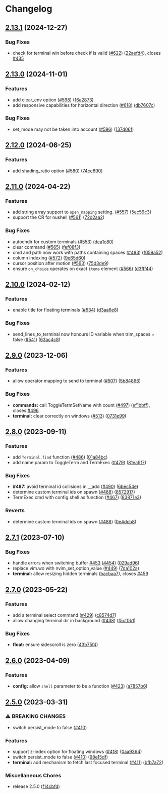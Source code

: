 # Changelog

## [2.13.1](https://github.com/akinsho/toggleterm.nvim/compare/v2.13.0...v2.13.1) (2024-12-27)


### Bug Fixes

* check for terminal win before check if is valid ([#622](https://github.com/akinsho/toggleterm.nvim/issues/622)) ([22aefd4](https://github.com/akinsho/toggleterm.nvim/commit/22aefd4445570ae2a0145aeeb6388caa88dfd7af)), closes [#435](https://github.com/akinsho/toggleterm.nvim/issues/435)

## [2.13.0](https://github.com/akinsho/toggleterm.nvim/compare/v2.12.0...v2.13.0) (2024-11-01)


### Features

* add clear_env option ([#598](https://github.com/akinsho/toggleterm.nvim/issues/598)) ([16a2873](https://github.com/akinsho/toggleterm.nvim/commit/16a2873e674b17b67a399db657c359e0a0c906ff))
* add responsive capabilities for horizontal direction ([#618](https://github.com/akinsho/toggleterm.nvim/issues/618)) ([db7607c](https://github.com/akinsho/toggleterm.nvim/commit/db7607c436589b395d8a1850e0ae22c8e51a5315))


### Bug Fixes

* set_mode may not be taken into account ([#596](https://github.com/akinsho/toggleterm.nvim/issues/596)) ([137d06f](https://github.com/akinsho/toggleterm.nvim/commit/137d06fb103952a0fb567882bb8527e2f92d327d))

## [2.12.0](https://github.com/akinsho/toggleterm.nvim/compare/v2.11.0...v2.12.0) (2024-06-25)


### Features

* add shading_ratio option ([#580](https://github.com/akinsho/toggleterm.nvim/issues/580)) ([74ce690](https://github.com/akinsho/toggleterm.nvim/commit/74ce6904e10e9bf2b7ffde598afc106c1d61e59c))

## [2.11.0](https://github.com/akinsho/toggleterm.nvim/compare/v2.10.0...v2.11.0) (2024-04-22)


### Features

* add string array support to `open_mapping` setting. ([#557](https://github.com/akinsho/toggleterm.nvim/issues/557)) ([5ec59c3](https://github.com/akinsho/toggleterm.nvim/commit/5ec59c3a8ae4f220e40f0d37e1732354ee3ba181))
* support the CR for nushell ([#561](https://github.com/akinsho/toggleterm.nvim/issues/561)) ([72d2aa2](https://github.com/akinsho/toggleterm.nvim/commit/72d2aa290a8bcd3155d851b3d7a28ea20a1dc1f1))


### Bug Fixes

* autochdir for custom terminals ([#553](https://github.com/akinsho/toggleterm.nvim/issues/553)) ([dca1c80](https://github.com/akinsho/toggleterm.nvim/commit/dca1c80fb8ec41c97e7c3ef308719d8143fbbb05))
* clear command ([#565](https://github.com/akinsho/toggleterm.nvim/issues/565)) ([fef08f3](https://github.com/akinsho/toggleterm.nvim/commit/fef08f32b9ca7d08eefc5af34dc416a3ac259bc8))
* cmd and path now work with paths containing spaces ([#483](https://github.com/akinsho/toggleterm.nvim/issues/483)) ([f059a52](https://github.com/akinsho/toggleterm.nvim/commit/f059a52c3f8adb285cff66882462f67603c1f9ba))
* column indexing ([#572](https://github.com/akinsho/toggleterm.nvim/issues/572)) ([9e65d60](https://github.com/akinsho/toggleterm.nvim/commit/9e65d60cfa0c33a9ddc9cc9ec77471753f1984df))
* cursor position after motion ([#563](https://github.com/akinsho/toggleterm.nvim/issues/563)) ([75d3de9](https://github.com/akinsho/toggleterm.nvim/commit/75d3de9d261431dd4d6a68134bb46907c91c2023))
* ensure `on_choice` operates on exact `items` element ([#566](https://github.com/akinsho/toggleterm.nvim/issues/566)) ([d3fff44](https://github.com/akinsho/toggleterm.nvim/commit/d3fff44252b57da0dc918b5eb7aeee258603a2a7))

## [2.10.0](https://github.com/akinsho/toggleterm.nvim/compare/v2.9.0...v2.10.0) (2024-02-12)


### Features

* enable title for floating terminals ([#534](https://github.com/akinsho/toggleterm.nvim/issues/534)) ([d3aa6e8](https://github.com/akinsho/toggleterm.nvim/commit/d3aa6e88c2dcbefd240ffb77a2c77b486a19fa5f))


### Bug Fixes

* send_lines_to_terminal now honours ID variable when trim_spaces = false ([#541](https://github.com/akinsho/toggleterm.nvim/issues/541)) ([63ac4c8](https://github.com/akinsho/toggleterm.nvim/commit/63ac4c8529604ad247d9426644128de6ebb1f43a))

## [2.9.0](https://github.com/akinsho/toggleterm.nvim/compare/v2.8.0...v2.9.0) (2023-12-06)


### Features

* allow operator mapping to send to terminal ([#507](https://github.com/akinsho/toggleterm.nvim/issues/507)) ([5b84866](https://github.com/akinsho/toggleterm.nvim/commit/5b848664989b6deb2c28dad5135c89720915675a))


### Bug Fixes

* **commands:** call ToggleTermSetName with count ([#497](https://github.com/akinsho/toggleterm.nvim/issues/497)) ([ef1bbff](https://github.com/akinsho/toggleterm.nvim/commit/ef1bbff59c9ab5b468062c33ca183541a3849547)), closes [#496](https://github.com/akinsho/toggleterm.nvim/issues/496)
* **terminal:** clear correctly on windows ([#513](https://github.com/akinsho/toggleterm.nvim/issues/513)) ([0731e99](https://github.com/akinsho/toggleterm.nvim/commit/0731e99de590fb7451eb4fee99470506e012b34d))

## [2.8.0](https://github.com/akinsho/toggleterm.nvim/compare/v2.7.1...v2.8.0) (2023-09-11)


### Features

* add `Terminal.find` function ([#486](https://github.com/akinsho/toggleterm.nvim/issues/486)) ([01a84bc](https://github.com/akinsho/toggleterm.nvim/commit/01a84bc642484681933140537c3ff99b10b8a866))
* add name param to ToggleTerm and TermExec ([#479](https://github.com/akinsho/toggleterm.nvim/issues/479)) ([81ea9f7](https://github.com/akinsho/toggleterm.nvim/commit/81ea9f71a3fd7621fd02b2c74861595378a3c938))


### Bug Fixes

* **#487:** avoid terminal id collisions in __add ([#490](https://github.com/akinsho/toggleterm.nvim/issues/490)) ([6bec54e](https://github.com/akinsho/toggleterm.nvim/commit/6bec54e73807919b15fc92824fb48be32fb7e8ea))
* determine custom terminal ids on spawn ([#488](https://github.com/akinsho/toggleterm.nvim/issues/488)) ([8572917](https://github.com/akinsho/toggleterm.nvim/commit/8572917413dd039d1a53b007df5c571e2a3b8ad7))
* TermExec cmd with config.shell as function ([#467](https://github.com/akinsho/toggleterm.nvim/issues/467)) ([83871e3](https://github.com/akinsho/toggleterm.nvim/commit/83871e3c34837117644d83f422ee6c869b61891f))


### Reverts

* determine custom terminal ids on spawn ([#488](https://github.com/akinsho/toggleterm.nvim/issues/488)) ([0e4dcb8](https://github.com/akinsho/toggleterm.nvim/commit/0e4dcb8f0914bd191f732cae826df59f174359fe))

## [2.7.1](https://github.com/akinsho/toggleterm.nvim/compare/v2.7.0...v2.7.1) (2023-07-10)


### Bug Fixes

* handle errors when switching buffer [#453](https://github.com/akinsho/toggleterm.nvim/issues/453) ([#454](https://github.com/akinsho/toggleterm.nvim/issues/454)) ([029ad96](https://github.com/akinsho/toggleterm.nvim/commit/029ad968fd5a06ac5e29afe083d0a61be68e792b))
* replace vim.wo with nvim_set_option_value ([#449](https://github.com/akinsho/toggleterm.nvim/issues/449)) ([7da102a](https://github.com/akinsho/toggleterm.nvim/commit/7da102a9c2fa1dd190c11faea03ee1c47af03d02))
* **terminal:** allow resizing hidden terminals ([bacbaa7](https://github.com/akinsho/toggleterm.nvim/commit/bacbaa7480344e4cfcebdf46fdfc058b3cb04648)), closes [#459](https://github.com/akinsho/toggleterm.nvim/issues/459)

## [2.7.0](https://github.com/akinsho/toggleterm.nvim/compare/v2.6.0...v2.7.0) (2023-05-22)


### Features

* add a terminal select command ([#429](https://github.com/akinsho/toggleterm.nvim/issues/429)) ([c8574d7](https://github.com/akinsho/toggleterm.nvim/commit/c8574d7a7d2e5682de4479463ddba794390c0e40))
* allow changing terminal dir in background ([#438](https://github.com/akinsho/toggleterm.nvim/issues/438)) ([f5cf0b1](https://github.com/akinsho/toggleterm.nvim/commit/f5cf0b1eebd95ba4edc69e2fbd13e1a289048d5d))


### Bug Fixes

* **float:** ensure sidescroll is zero ([43b75f4](https://github.com/akinsho/toggleterm.nvim/commit/43b75f43aa7590228d88945525c737f0ddc05c22))

## [2.6.0](https://github.com/akinsho/toggleterm.nvim/compare/v2.5.0...v2.6.0) (2023-04-09)


### Features

* **config:** allow `shell` parameter to be a function ([#423](https://github.com/akinsho/toggleterm.nvim/issues/423)) ([a7857b6](https://github.com/akinsho/toggleterm.nvim/commit/a7857b6cbfdfc98df2a7b61591be16e1020c7a82))

## [2.5.0](https://github.com/akinsho/toggleterm.nvim/compare/2.4.0...v2.5.0) (2023-03-31)


### ⚠ BREAKING CHANGES

* switch persist_mode to false ([#410](https://github.com/akinsho/toggleterm.nvim/issues/410))

### Features

* support z-index option for floating windows ([#418](https://github.com/akinsho/toggleterm.nvim/issues/418)) ([0aa9364](https://github.com/akinsho/toggleterm.nvim/commit/0aa936445b895cd5d3387860f96ce424ce32b072))
* switch persist_mode to false ([#410](https://github.com/akinsho/toggleterm.nvim/issues/410)) ([98e15df](https://github.com/akinsho/toggleterm.nvim/commit/98e15df2c838fe5c3cae1efa36fa5c255fc75aa8))
* **terminal:** add mechanism to fetch last focused terminal ([#411](https://github.com/akinsho/toggleterm.nvim/issues/411)) ([bfb7a72](https://github.com/akinsho/toggleterm.nvim/commit/bfb7a7254b5d897a5b889484c6a5142951a18b29))


### Miscellaneous Chores

* release 2.5.0 ([f14cbfd](https://github.com/akinsho/toggleterm.nvim/commit/f14cbfd3141ce35d2738084e40bccf2176a474b2))
